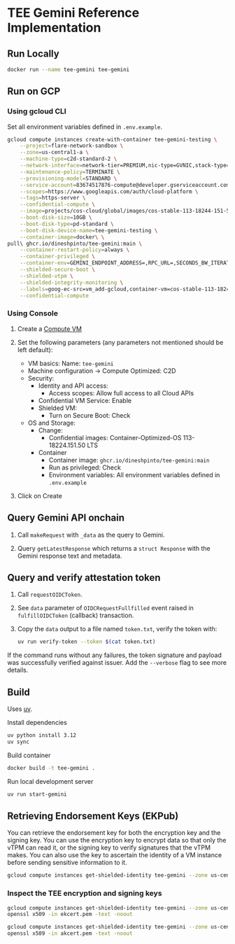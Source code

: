 # TEE Gemini Reference Implementation

## Run Locally

```bash
docker run --name tee-gemini tee-gemini
```

## Run on GCP

### Using gcloud CLI

Set all environment variables defined in `.env.example`.

```bash
gcloud compute instances create-with-container tee-gemini-testing \
    --project=flare-network-sandbox \
    --zone=us-central1-a \
    --machine-type=c2d-standard-2 \
    --network-interface=network-tier=PREMIUM,nic-type=GVNIC,stack-type=IPV4_ONLY,subnet=default \
    --maintenance-policy=TERMINATE \
    --provisioning-model=STANDARD \
    --service-account=83674517876-compute@developer.gserviceaccount.com \
    --scopes=https://www.googleapis.com/auth/cloud-platform \
    --tags=https-server \
    --confidential-compute \
    --image=projects/cos-cloud/global/images/cos-stable-113-18244-151-50 \
    --boot-disk-size=10GB \
    --boot-disk-type=pd-standard \
    --boot-disk-device-name=tee-gemini-testing \
    --container-image=docker\ \
pull\ ghcr.io/dineshpinto/tee-gemini:main \
    --container-restart-policy=always \
    --container-privileged \
    --container-env=GEMINI_ENDPOINT_ADDRESS=,RPC_URL=,SECONDS_BW_ITERATIONS=,TEE_ADDRESS=,TEE_PRIVATE_KEY=,GEMINI_API_KEY= \
    --shielded-secure-boot \
    --shielded-vtpm \
    --shielded-integrity-monitoring \
    --labels=goog-ec-src=vm_add-gcloud,container-vm=cos-stable-113-18244-151-50 \
    --confidential-compute
```

### Using Console

1. Create a [Compute VM](https://console.cloud.google.com/compute/instancesAdd)
2. Set the following parameters (any parameters not mentioned should be left default):

   - VM basics: Name: `tee-gemini`
   - Machine configuration -> Compute Optimized: C2D
   - Security:
      - Identity and API access:
         - Access scopes: Allow full access to all Cloud APIs
      - Confidential VM Service: Enable
      - Shielded VM: 
         - Turn on Secure Boot: Check
   - OS and Storage:
      - Change:
         - Confidential images: Container-Optimized-OS 113-18224.151.50 LTS
      - Container
         - Container image: `ghcr.io/dineshpinto/tee-gemini:main`
         - Run as privileged: Check
         - Environment variables: All environment variables defined in `.env.example`

3. Click on Create

## Query Gemini API onchain

1. Call `makeRequest` with `_data` as the query to Gemini.

2. Query `getLatestResponse` which returns a `struct Response` with the Gemini response text and metadata.

## Query and verify attestation token

1. Call `requestOIDCToken`.

2. See `data` parameter of `OIDCRequestFullfilled` event raised in `fulfillOIDCToken` (callback) transaction.

3. Copy the `data` output to a file named `token.txt`, verify the token with:

   ```bash
   uv run verify-token --token $(cat token.txt)
   ```

If the command runs without any failures, the token signature and payload was successfully verified against issuer. Add the `--verbose` flag to see more details.

## Build

Uses [uv](https://docs.astral.sh/uv/).

Install dependencies

```bash
uv python install 3.12
uv sync
```

Build container

```bash
docker build -t tee-gemini .
```

Run local development server

```bash
uv run start-gemini
```

## Retrieving Endorsement Keys (EKPub)

You can retrieve the endorsement key for both the encryption key and the signing key. You can use the encryption key to encrypt data so that only the vTPM can read it, or the signing key to verify signatures that the vTPM makes. You can also use the key to ascertain the identity of a VM instance before sending sensitive information to it.

```bash
gcloud compute instances get-shielded-identity tee-gemini --zone us-central1-a
```

### Inspect the TEE encryption and signing keys

```bash
gcloud compute instances get-shielded-identity tee-gemini --zone us-central1-a --format=json | jq -r '.encryptionKey.ekCert' > ekcert.pem
openssl x509 -in ekcert.pem -text -noout
```

```bash
gcloud compute instances get-shielded-identity tee-gemini --zone us-central1-a --format=json | jq -r '.signingKey.ekCert' > akcert.pem
openssl x509 -in akcert.pem -text -noout
```
